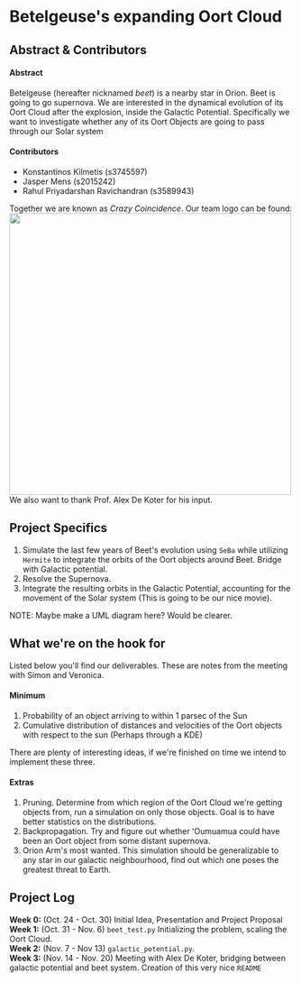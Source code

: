 # Betelgeuse's expanding Oort Cloud

## Abstract & Contributors

#### Abstract
Betelgeuse (hereafter nicknamed *beet*) is a nearby star in Orion. Beet is going to go supernova. We are interested in the dynamical evolution of its Oort Cloud after the explosion, inside the Galactic Potential. Specifically we want to investigate whether any of its Oort Objects are going to pass through our Solar system

#### Contributors
- Konstantinos Kilmetis (s3745597)
- Jasper Mens (s2015242)
- Rahul Priyadarshan Ravichandran (s3589943)

Together we are known as *Crazy Coincidence*. Our team logo can be found:
<img src="https://i.imgur.com/CRZ7iVt.jpg" width="500"> 
 We also want to thank Prof. Alex De Koter for his input.

## Project Specifics
1. Simulate the last few years of Beet's evolution using `SeBa` while utilizing `Hermite` to integrate the orbits of the Oort objects around Beet. Bridge with Galactic potential.
2. Resolve the Supernova. 
3. Integrate the resulting orbits in the Galactic Potential, accounting for the movement of the Solar system (This is going to be our nice movie).

NOTE: Maybe make a UML diagram here? Would be clearer.

## What we're on the hook for
Listed below you'll find our deliverables. These are notes from the meeting with Simon and Veronica. 

#### Minimum
1. Probability of an object arriving to within 1 parsec of the Sun
2.  Cumulative distribution of distances and velocities of the Oort objects with respect to the sun (Perhaps through a KDE)

There are plenty of interesting ideas, if we're finished on time we intend to implement these three.
#### Extras
1. Pruning. Determine from which region of the Oort Cloud we're getting objects from, run a simulation on only those objects. Goal is to have better statistics on the distributions.
2. Backpropagation. Try and figure out whether ʻOumuamua could have been an Oort object from some distant supernova.
3. Orion Arm's most wanted. This simulation should be generalizable to any star in our galactic neighbourhood, find out which one poses the greatest threat to Earth.
##  Project Log
**Week 0:** (Oct. 24 - Oct. 30) Initial Idea, Presentation and Project Proposal\
**Week 1:** (Oct. 31 - Nov. 6) `beet_test.py` Initializing the problem, scaling the Oort Cloud.\
**Week 2:** (Nov. 7  - Nov 13) `galactic_potential.py`.\
**Week 3:** (Nov. 14 - Nov.  20) Meeting with Alex De Koter, bridging between galactic potential and beet system. Creation of this very nice `README`

```

